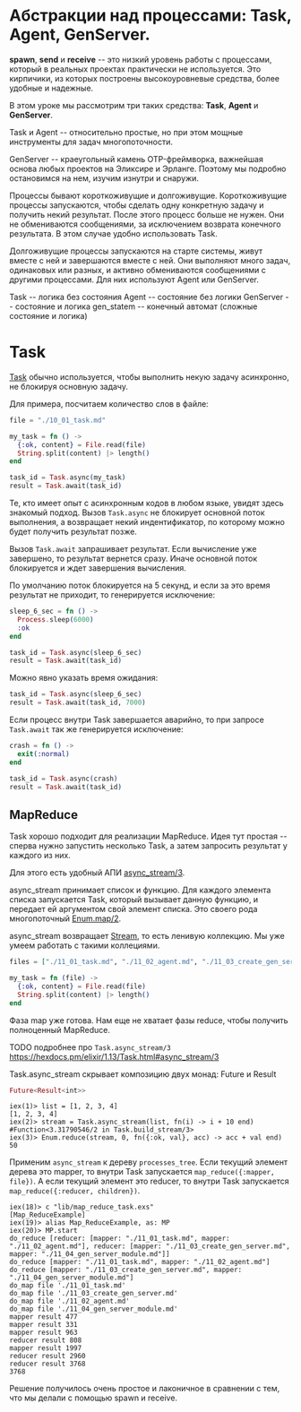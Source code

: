 # Абстракции над процессами: Task, Agent, GenServer.

**spawn**, **send** и **receive** -- это низкий уровень работы с процессами, который в реальных проектах практически не используется. Это кирпичики, из которых построены высокоуровневые средства, более удобные и надежные. 

В этом уроке мы рассмотрим три таких средства: **Task**, **Agent** и **GenServer**.

Task и Agent -- относительно простые, но при этом мощные инструменты для задач многопоточности. 

GenServer -- краеугольный камень OTP-фреймворка, важнейшая основа любых проектов на Эликсире и Эрланге. Поэтому мы подробно остановимся на нем, изучим изнутри и снаружи.

Процессы бывают короткоживущие и долгоживущие. Короткоживущие процессы запускаются, чтобы сделать одну конкретную задачу и получить некий результат. После этого процесс больше не нужен. Они не обмениваются сообщениями, за исключением возврата конечного результата. В этом случае удобно использовать Task.

Долгоживущие процессы запускаются на старте системы, живут вместе с ней и завершаются вместе с ней. Они выполняют много задач, одинаковых или разных, и активно обмениваются сообщениями с другими процессами. Для них используют Agent или GenServer.

Task -- логика без состояния 
Agent -- состояние без логики
GenServer -- состояние и логика
gen_statem -- конечный автомат (сложные состояние и логика)


# Task

[Task](https://hexdocs.pm/elixir/1.12/Task.html) обычно используется, чтобы выполнить некую задачу асинхронно, не блокируя основную задачу.

Для примера, посчитаем количество слов в файле:

```elixir
file = "./10_01_task.md"

my_task = fn () ->
  {:ok, content} = File.read(file)
  String.split(content) |> length()
end

task_id = Task.async(my_task)
result = Task.await(task_id)
```

Те, кто имеет опыт с асинхронным кодов в любом языке, увидят здесь знакомый подход. Вызов `Task.async` не блокирует основной поток выполнения, а возвращает некий индентификатор, по которому можно будет получить результат позже. 

Вызов `Task.await` запрашивает результат. Если вычисление уже завершено, то результат вернется сразу. Иначе основной поток блокируется и ждет завершения вычисления. 

По умолчанию поток блокируется на 5 секунд, и если за это время результат не приходит, то генерируется исключение:

```elixir
sleep_6_sec = fn () ->
  Process.sleep(6000)
  :ok
end

task_id = Task.async(sleep_6_sec)
result = Task.await(task_id)
```

Можно явно указать время ожидания:

```elixir
task_id = Task.async(sleep_6_sec)
result = Task.await(task_id, 7000)
```

Если процесс внутри Task завершается аварийно, то при запросе `Task.await` так же генерируется исключение:

```elixir
crash = fn () ->
  exit(:normal)
end

task_id = Task.async(crash)
result = Task.await(task_id)
```


## MapReduce

Task хорошо подходит для реализации MapReduce. Идея тут простая -- сперва нужно запустить несколько Task, а затем запросить результат у каждого из них.

Для этого есть удобный АПИ [async_stream/3](https://hexdocs.pm/elixir/1.12/Task.html#async_stream/3).

async_stream принимает список и функцию. Для каждого элемента списка запускается Task, который вызывает данную функцию, и передает ей аргументом свой элемент списка. Это своего рода многопоточный [Enum.map/2](https://hexdocs.pm/elixir/1.12/Enum.html#map/2).

async_stream возвращает [Stream](https://hexdocs.pm/elixir/1.12/Stream.html), то есть ленивую коллекцию. Мы уже умеем работать с такими коллециями. 

```elixir
files = ["./11_01_task.md", "./11_02_agent.md", "./11_03_create_gen_server.md"]

my_task = fn (file) ->
  {:ok, content} = File.read(file)
  String.split(content) |> length()
end
```

Фаза map уже готова. Нам еще не хватает фазы reduce, чтобы получить полноценный MapReduce.

TODO подробнее про `Task.async_stream/3`
https://hexdocs.pm/elixir/1.13/Task.html#async_stream/3

Task.async_stream скрывает композицию двух монад: Future и Result

```elixir
Future<Result<int>>
```

```elixir-iex
iex(1)> list = [1, 2, 3, 4]
[1, 2, 3, 4]
iex(2)> stream = Task.async_stream(list, fn(i) -> i + 10 end)
#Function<3.31790546/2 in Task.build_stream/3>
iex(3)> Enum.reduce(stream, 0, fn({:ok, val}, acc) -> acc + val end)
50
```

Применим `async_stream` к дереву `processes_tree`. Если текущий элемент дерева это mapper, то внутри Task запускается `map_reduce({:mapper, file})`. А если текущий элемент это reducer, то внутри Task запускается `map_reduce({:reducer, children})`.

```elixir-iex
iex(18)> c "lib/map_reduce_task.exs"
[Map_ReduceExample]
iex(19)> alias Map_ReduceExample, as: MP
iex(20)> MP.start
do_reduce [reducer: [mapper: "./11_01_task.md", mapper: "./11_02_agent.md"], reducer: [mapper: "./11_03_create_gen_server.md", mapper: "./11_04_gen_server_module.md"]]
do_reduce [mapper: "./11_01_task.md", mapper: "./11_02_agent.md"]
do_reduce [mapper: "./11_03_create_gen_server.md", mapper: "./11_04_gen_server_module.md"]
do_map file './11_01_task.md'
do_map file './11_03_create_gen_server.md'
do_map file './11_02_agent.md'
do_map file './11_04_gen_server_module.md'
mapper result 477
mapper result 331
mapper result 963
reducer result 808
mapper result 1997
reducer result 2960
reducer result 3768
3768
```

Решение получилось очень простое и лаконичное в сравнении с тем, что мы делали с помощью spawn и receive.
